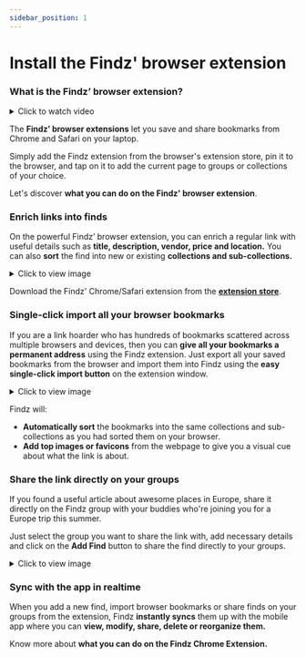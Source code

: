 ```yaml
---
sidebar_position: 1
---
```


# Install the Findz' browser extension

### What is the Findz’ browser extension?
<details><summary>Click to watch video</summary>
<iframe width="100%" height="30%" src="https://www.youtube.com/embed/OfW3deTZYxg" title="YouTube video player" frameborder="0" allow="accelerometer; autoplay; clipboard-write; encrypted-media; gyroscope; picture-in-picture"></iframe>
</details>



The **Findz’ browser extensions** let you save and share bookmarks from Chrome and Safari on your laptop. 

Simply add the Findz extension from the browser's extension store, pin it to the browser, and tap on it to add the current page to groups or collections of your choice.

Let's discover **what you can do on the Findz' browser extension**.

### Enrich links into finds

On the powerful Findz’ browser extension, you can enrich a regular link with useful details such as **title, description, vendor, price and location.** You can also **sort** the find into new or existing **collections and sub-collections.**

<details><summary>Click to view image</summary>
<img
  src={require('/static/img/extension-screenshot-zoom-1.png').default}
  alt="Example banner" width="60%"
/>
</details>

Download the Findz' Chrome/Safari extension from the **[extension store](https://findz.app)**.

### Single-click import all your browser bookmarks

If you are a link hoarder who has hundreds of bookmarks scattered across multiple browsers and devices, then you can **give all your bookmarks a permanent address** using the Findz extension. Just export all your saved bookmarks from the browser and import them into Findz using the **easy single-click import button** on the extension window. 

<details><summary>Click to view image</summary>
<img
  src={require('/static/img/extension-screenshot-zoom-3.png').default}
  alt="Example banner" width="60%"
/>
</details>

Findz will:
- **Automatically sort** the bookmarks into the same collections and sub-collections as you had sorted them on your browser.
- **Add top images or favicons** from the webpage to give you a visual cue about what the link is about.

### Share the link directly on your groups

If you found a useful article about awesome places in Europe, share it directly on the Findz group with your buddies who're joining you for a Europe trip this summer.

Just select the group you want to share the link with, add necessary details and click on the **Add Find** button to share the find directly to your groups. 

<details><summary>Click to view image</summary>
<img
  src={require('/static/img/extension-screenshot-zoom-3.png').default}
  alt="Example banner" width="60%"
/>
</details>

### Sync with the app in realtime 

When you add a new find, import browser bookmarks or share finds on your groups from the extension, Findz **instantly syncs** them up with the mobile app where you can **view, modify, share, delete or reorganize them.**

Know more about **what you can do on the Findz Chrome Extension.** 